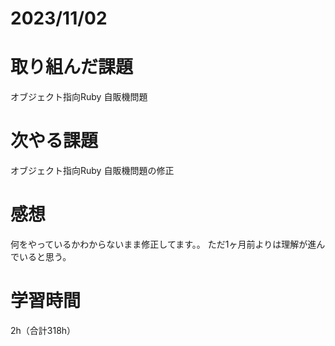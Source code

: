 # 2023/11/02
# 取り組んだ課題
オブジェクト指向Ruby 自販機問題
  
# 次やる課題
オブジェクト指向Ruby 自販機問題の修正

# 感想
何をやっているかわからないまま修正してます。。
ただ1ヶ月前よりは理解が進んでいると思う。

# 学習時間
2h（合計318h）
